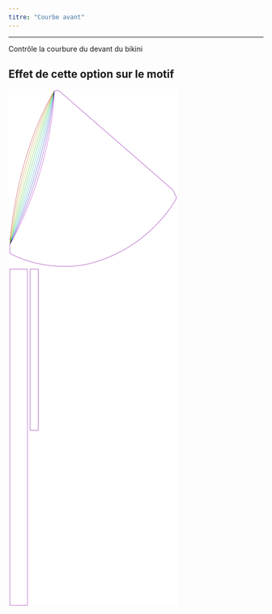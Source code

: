 ```yaml
---
titre: "Courbe avant"
---
```


***

Contrôle la courbure du devant du bikini

## Effet de cette option sur le motif

![Cette image montre l'effet de cette option en superposant plusieurs variantes qui ont une valeur différente pour cette option](bee_frontcurve_sample.svg "Effet de cette option sur le motif")

